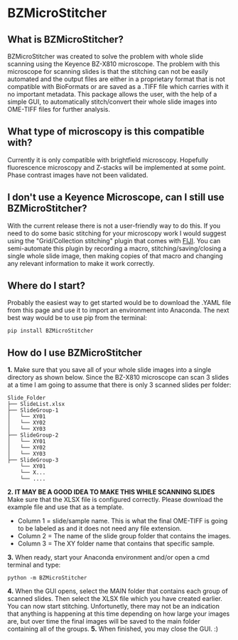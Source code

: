 # BZMicroStitcher
## What is BZMicroStitcher?
BZMicroStitcher was created to solve the problem with whole slide scanning using the Keyence BZ-X810 microscope. The problem with this microscope for scanning slides is that the stitching can not be easily automated and the output files are either in a proprietary format that is not compatible with BioFormats or are saved as a .TIFF file which carries with it no important metadata. This package allows the user, with the help of a simple GUI, to automatically stitch/convert their whole slide images into OME-TIFF files for further analysis.

## What type of microscopy is this compatible with?
Currently it is only compatible with brightfield microscopy. Hopefully fluorescence microscopy and Z-stacks will be implemented at some point. Phase contrast images have not been validated.

## I don't use a Keyence Microscope, can I still use BZMicroStitcher?
With the current release there is not a user-friendly way to do this. 
If you need to do some basic stitching for your microscopy work I would suggest using the "Grid/Collection stitching" plugin that comes with [FIJI](https://imagej.net/software/fiji/). 
You can semi-automate this plugin by recording a macro, stitching/saving/closing a single whole slide image, then making copies of that macro and changing any relevant information to make it work correctly.

## Where do I start?
Probably the easiest way to get started would be to download the .YAML file from this page and use it to import an environment into Anaconda.
The next best way would be to use pip from the terminal:
```
pip install BZMicroStitcher
```
## How do I use BZMicroStitcher
**1.** Make sure that you save all of your whole slide images into a single directory as shown below. Since the BZ-X810 microscope can scan 3 slides at a time I am going to assume that there is only 3 scanned slides per folder:
```
Slide_Folder
├── SlideList.xlsx
├── SlideGroup-1
│   └── XY01
│   └── XY02
│   └── XY03
├── SlideGroup-2
│   └── XY01
│   └── XY02
│   └── XY03
├── SlideGroup-3
    └── XY01
    └── X...
    └── ....
```
**2. IT MAY BE A GOOD IDEA TO MAKE THIS WHILE SCANNING SLIDES** Make sure that the XLSX file is configured correctly. Please download the example file and use that as a template. 
- Column 1 = slide/sample name. This is what the final OME-TIFF is going to be labeled as and it does not need any file extension.
- Column 2 = The name of the slide group folder that contains the images.
- Column 3 = The XY folder name that contains that specific sample.

**3.** When ready, start your Anaconda environment and/or open a cmd terminal and type:
```
python -m BZMicroStitcher
```
**4.** When the GUI opens, select the MAIN folder that contains each group of scanned slides. Then select the XLSX file which you have created earlier. You can now start stitching.
Unfortunetly, there may not be an indication that anything is happening at this time depending on how large your images are, but over time the final images will be saved to the main folder containing all of the groups.
**5.** When finished, you may close the GUI. :)
